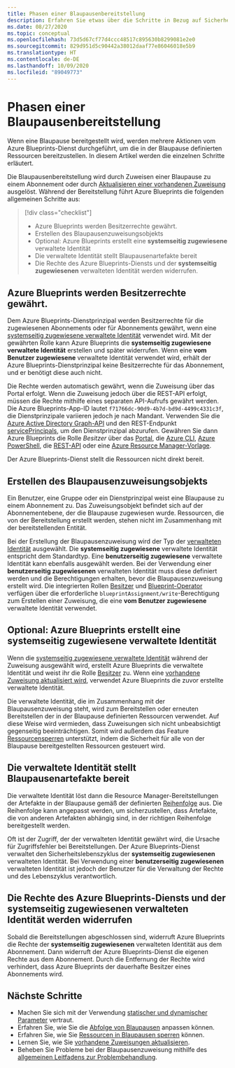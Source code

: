 ```yaml
---
title: Phasen einer Blaupausenbereitstellung
description: Erfahren Sie etwas über die Schritte in Bezug auf Sicherheit und Artefakte, die von den Azure Blueprints-Diensten beim Erstellen einer Blaupausenzuweisung durchlaufen werden.
ms.date: 08/27/2020
ms.topic: conceptual
ms.openlocfilehash: 73d5d67cf77d4ccc48517c895630b8299081e2e0
ms.sourcegitcommit: 829d951d5c90442a38012daaf77e86046018e5b9
ms.translationtype: HT
ms.contentlocale: de-DE
ms.lasthandoff: 10/09/2020
ms.locfileid: "89049773"
---
```

# <a name="stages-of-a-blueprint-deployment"></a>Phasen einer Blaupausenbereitstellung

Wenn eine Blaupause bereitgestellt wird, werden mehrere Aktionen vom Azure Blueprints-Dienst durchgeführt, um die in der Blaupause definierten Ressourcen bereitzustellen. In diesem Artikel werden die einzelnen Schritte erläutert.

Die Blaupausenbereitstellung wird durch Zuweisen einer Blaupause zu einem Abonnement oder durch [Aktualisieren einer vorhandenen Zuweisung](../how-to/update-existing-assignments.md) ausgelöst. Während der Bereitstellung führt Azure Blueprints die folgenden allgemeinen Schritte aus:

> [!div class="checklist"]
> - Azure Blueprints werden Besitzerrechte gewährt.
> - Erstellen des Blaupausenzuweisungsobjekts
> - Optional: Azure Blueprints erstellt eine **systemseitig zugewiesene** verwaltete Identität
> - Die verwaltete Identität stellt Blaupausenartefakte bereit
> - Die Rechte des Azure Blueprints-Diensts und der **systemseitig zugewiesenen** verwalteten Identität werden widerrufen.

## <a name="azure-blueprints-granted-owner-rights"></a>Azure Blueprints werden Besitzerrechte gewährt.

Dem Azure Blueprints-Dienstprinzipal werden Besitzerrechte für die zugewiesenen Abonnements oder für Abonnements gewährt, wenn eine [systemseitig zugewiesene verwaltete Identität](../../../active-directory/managed-identities-azure-resources/overview.md) verwendet wird. Mit der gewährten Rolle kann Azure Blueprints die **systemseitig zugewiesene verwaltete Identität** erstellen und später widerrufen. Wenn eine **vom Benutzer zugewiesene** verwaltete Identität verwendet wird, erhält der Azure Blueprints-Dienstprinzipal keine Besitzerrechte für das Abonnement, und er benötigt diese auch nicht.

Die Rechte werden automatisch gewährt, wenn die Zuweisung über das Portal erfolgt. Wenn die Zuweisung jedoch über die REST-API erfolgt, müssen die Rechte mithilfe eines separaten API-Aufrufs gewährt werden. Die Azure Blueprints-App-ID lautet `f71766dc-90d9-4b7d-bd9d-4499c4331c3f`, die Dienstprinzipale variieren jedoch je nach Mandant. Verwenden Sie die [Azure Active Directory Graph-API](../../../active-directory/develop/active-directory-graph-api.md) und den REST-Endpunkt [servicePrincipals](/graph/api/resources/serviceprincipal), um den Dienstprinzipal abzurufen. Gewähren Sie dann Azure Blueprints die Rolle _Besitzer_ über das [Portal](../../../role-based-access-control/role-assignments-portal.md), die [Azure CLI](../../../role-based-access-control/role-assignments-cli.md), [Azure PowerShell](../../../role-based-access-control/role-assignments-powershell.md), die [REST-API](../../../role-based-access-control/role-assignments-rest.md) oder eine [Azure Resource Manager-Vorlage](../../../role-based-access-control/role-assignments-template.md).

Der Azure Blueprints-Dienst stellt die Ressourcen nicht direkt bereit.

## <a name="the-blueprint-assignment-object-is-created"></a>Erstellen des Blaupausenzuweisungsobjekts

Ein Benutzer, eine Gruppe oder ein Dienstprinzipal weist eine Blaupause zu einem Abonnement zu. Das Zuweisungsobjekt befindet sich auf der Abonnementebene, der die Blaupause zugewiesen wurde. Ressourcen, die von der Bereitstellung erstellt werden, stehen nicht im Zusammenhang mit der bereitstellenden Entität.

Bei der Erstellung der Blaupausenzuweisung wird der Typ der [verwalteten Identität](../../../active-directory/managed-identities-azure-resources/overview.md) ausgewählt. Die **systemseitig zugewiesene** verwaltete Identität entspricht dem Standardtyp. Eine **benutzerseitig zugewiesene** verwaltete Identität kann ebenfalls ausgewählt werden. Bei der Verwendung einer **benutzerseitig zugewiesenen** verwalteten Identität muss diese definiert werden und die Berechtigungen erhalten, bevor die Blaupausenzuweisung erstellt wird. Die integrierten Rollen [Besitzer](../../../role-based-access-control/built-in-roles.md#owner) und [Blueprint-Operator](../../../role-based-access-control/built-in-roles.md#blueprint-operator) verfügen über die erforderliche `blueprintAssignment/write`-Berechtigung zum Erstellen einer Zuweisung, die eine **vom Benutzer zugewiesene** verwaltete Identität verwendet.

## <a name="optional---azure-blueprints-creates-system-assigned-managed-identity"></a>Optional: Azure Blueprints erstellt eine systemseitig zugewiesene verwaltete Identität

Wenn die [systemseitig zugewiesene verwaltete Identität](../../../active-directory/managed-identities-azure-resources/overview.md) während der Zuweisung ausgewählt wird, erstellt Azure Blueprints die verwaltete Identität und weist ihr die Rolle [Besitzer](../../../role-based-access-control/built-in-roles.md#owner) zu. Wenn eine [vorhandene Zuweisung aktualisiert wird](../how-to/update-existing-assignments.md), verwendet Azure Blueprints die zuvor erstellte verwaltete Identität.

Die verwaltete Identität, die im Zusammenhang mit der Blaupausenzuweisung steht, wird zum Bereitstellen oder erneuten Bereitstellen der in der Blaupause definierten Ressourcen verwendet. Auf diese Weise wird vermieden, dass Zuweisungen sich nicht unbeabsichtigt gegenseitig beeinträchtigen.
Somit wird außerdem das Feature [Ressourcensperren](./resource-locking.md) unterstützt, indem die Sicherheit für alle von der Blaupause bereitgestellten Ressourcen gesteuert wird.

## <a name="the-managed-identity-deploys-blueprint-artifacts"></a>Die verwaltete Identität stellt Blaupausenartefakte bereit

Die verwaltete Identität löst dann die Resource Manager-Bereitstellungen der Artefakte in der Blaupause gemäß der definierten [Reihenfolge](./sequencing-order.md) aus. Die Reihenfolge kann angepasst werden, um sicherzustellen, dass Artefakte, die von anderen Artefakten abhängig sind, in der richtigen Reihenfolge bereitgestellt werden.

Oft ist der Zugriff, der der verwalteten Identität gewährt wird, die Ursache für Zugriffsfehler bei Bereitstellungen. Der Azure Blueprints-Dienst verwaltet den Sicherheitslebenszyklus der **systemseitig zugewiesenen** verwalteten Identität. Bei Verwendung einer **benutzerseitig zugewiesenen** verwalteten Identität ist jedoch der Benutzer für die Verwaltung der Rechte und des Lebenszyklus verantwortlich.

## <a name="blueprint-service-and-system-assigned-managed-identity-rights-are-revoked"></a>Die Rechte des Azure Blueprints-Diensts und der systemseitig zugewiesenen verwalteten Identität werden widerrufen

Sobald die Bereitstellungen abgeschlossen sind, widerruft Azure Blueprints die Rechte der **systemseitig zugewiesenen** verwalteten Identität aus dem Abonnement. Dann widerruft der Azure Blueprints-Dienst die eigenen Rechte aus dem Abonnement. Durch die Entfernung der Rechte wird verhindert, dass Azure Blueprints der dauerhafte Besitzer eines Abonnements wird.

## <a name="next-steps"></a>Nächste Schritte

- Machen Sie sich mit der Verwendung [statischer und dynamischer Parameter](./parameters.md) vertraut.
- Erfahren Sie, wie Sie die [Abfolge von Blaupausen](./sequencing-order.md) anpassen können.
- Erfahren Sie, wie Sie [Ressourcen in Blaupausen sperren](./resource-locking.md) können.
- Lernen Sie, wie Sie [vorhandene Zuweisungen aktualisieren](../how-to/update-existing-assignments.md).
- Beheben Sie Probleme bei der Blaupausenzuweisung mithilfe des [allgemeinen Leitfadens zur Problembehandlung](../troubleshoot/general.md).
